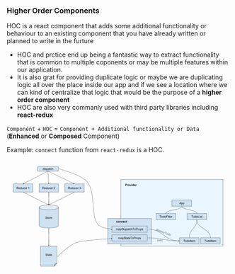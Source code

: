 ### Higher Order Components 
HOC is a react component that adds some additional functionality or behaviour to an existing component that you have already written or planned to write in the furture
* HOC and prctice end up being a fantastic way to extract functionality that is common to multiple coponents or may be multiple features within our application.
* It is also grat for providing duplicate logic or maybe we are duplicating logic all over the place inside our app and if we see a location where we can kind of centralize that logic that would be the purpose of a **higher order component**
* HOC are also very commanly used with third party libraries including **react-redux**

`Component`  +  `HOC` = `Component + Additional functionality or Data` (**Enhanced** or **Composed** Component)

Example: `connect` function from `react-redux` is a HOC.

![Alt text](./images/reactjs4.png?raw=true "Optional Title")

<br>
<br>


